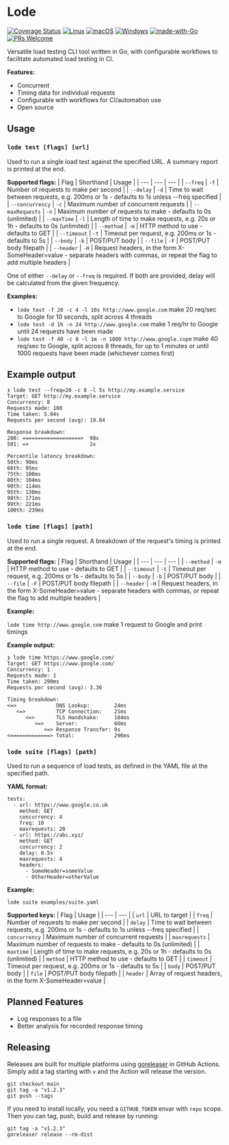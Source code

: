 # Lode

[![Coverage Status](https://coveralls.io/repos/github/JamesBalazs/lode/badge.svg?branch=main&t=LIyVhQ)](https://coveralls.io/github/JamesBalazs/lode?branch=main)
[![Linux](https://svgshare.com/i/Zhy.svg)](https://svgshare.com/i/Zhy.svg)
[![macOS](https://svgshare.com/i/ZjP.svg)](https://svgshare.com/i/ZjP.svg)
[![Windows](https://svgshare.com/i/ZhY.svg)](https://svgshare.com/i/ZhY.svg)
[![made-with-Go](https://img.shields.io/badge/Made%20with-Go-1f425f.svg)](http://golang.org)
[![PRs Welcome](https://img.shields.io/badge/PRs-welcome-brightgreen.svg?style=flat-square)](http://makeapullrequest.com)

Versatile load testing CLI tool written in Go, with configurable workflows to facilitate automated load testing in CI.

**Features:**
- Concurrent
- Timing data for individual requests
- Configurable with workflows for CI/automation use
- Open source

## Usage
### `lode test [flags] [url]`
Used to run a single load test against the specified URL.
A summary report is printed at the end.

**Supported flags:**
| Flag | Shorthand | Usage |
| --- | --- | --- |
| `--freq` | `-f` | Number of requests to make per second |
| `--delay` | `-d` | Time to wait between requests, e.g. 200ms or 1s - defaults to 1s unless --freq specified |
| `--concurrency` | `-c` | Maximum number of concurrent requests |
| `--maxRequests` | `-n` | Maximum number of requests to make - defaults to 0s (unlimited) |
| `--maxTime` | `-l` | Length of time to make requests, e.g. 20s or 1h - defaults to 0s (unlimited) |
| `--method` | `-m` | HTTP method to use - defaults to GET |
| `--timeout` | `-t` | Timeout per request, e.g. 200ms or 1s - defaults to 5s |
| `--body` | `-b` | POST/PUT body |
| `--file` | `-F` | POST/PUT body filepath |
| `--header` | `-H` | Request headers, in the form X-SomeHeader=value - separate headers with commas, or repeat the flag to add multiple headers |

One of either `--delay` or `--freq` is required. If both are provided, delay will be calculated from the given frequency.

**Examples:**
- `lode test -f 20 -c 4 -l 10s http://www.google.com` make 20 req/sec to Google for 10 seconds, split across 4 threads
- `lode test -d 1h -n 24 http://www.google.com` make 1 req/hr to Google until 24 requests have been made
- `lode test -f 40 -c 8 -l 1m -n 1000 http://www.google.copm` make 40 req/sec to Google, split across 8 threads, for up to 1 minutes or until 1000 requests have been made (whichever comes first)

## Example output
```
❯ lode test --freq=20 -c 8 -l 5s http://my.example.service
Target: GET http://my.example.service
Concurrency: 8
Requests made: 100
Time taken: 5.04s
Requests per second (avg): 19.84

Response breakdown:
200: ===================>  98x
501: =>                    2x

Percentile latency breakdown:
50th: 90ms
66th: 95ms
75th: 100ms
80th: 104ms
90th: 114ms
95th: 130ms
98th: 171ms
99th: 221ms
100th: 239ms
```

### `lode time [flags] [path]`
Used to run a single request.
A breakdown of the request's timing is printed at the end.

**Supported flags:**
| Flag | Shorthand | Usage |
| --- | --- | --- |
| `--method` | `-m` | HTTP method to use - defaults to GET |
| `--timeout` | `-t` | Timeout per request, e.g. 200ms or 1s - defaults to 5s |
| `--body` | `-b` | POST/PUT body |
| `--file` | `-F` | POST/PUT body filepath |
| `--header` | `-H` | Request headers, in the form X-SomeHeader=value - separate headers with commas, or repeat the flag to add multiple headers |

**Example:**

`lode time http://www.google.com` make 1 request to Google and print timings

**Example output:**
```
❯ lode time https://www.google.com/
Target: GET https://www.google.com/
Concurrency: 1
Requests made: 1
Time taken: 290ms
Requests per second (avg): 3.36

Timing breakdown:
<=>             DNS Lookup:        24ms
   <=>          TCP Connection:    21ms
      <=>       TLS Handshake:     184ms
         <=>    Server:            66ms
            <=> Response Transfer: 0s
<=============> Total:             296ms
```

### `lode suite [flags] [path]`
Used to run a sequence of load tests, as defined in the YAML file at the specified path.

**YAML format:**
```
tests:
  - url: https://www.google.co.uk
    method: GET
    concurrency: 4
    freq: 10
    maxrequests: 20
  - url: https://abc.xyz/
    method: GET
    concurrency: 2
    delay: 0.5s
    maxrequests: 4
    headers:
      - SomeHeader=someValue
      - OtherHeader=otherValue
```

**Example:**

`lode suite examples/suite.yaml`

**Supported keys:**
| Flag | Usage |
| --- | --- |
| `url` | URL to target |
| `freq` | Number of requests to make per second |
| `delay` | Time to wait between requests, e.g. 200ms or 1s - defaults to 1s unless --freq specified |
| `concurrency` | Maximum number of concurrent requests |
| `maxrequests` | Maximum number of requests to make - defaults to 0s (unlimited) |
| `maxtime` | Length of time to make requests, e.g. 20s or 1h - defaults to 0s (unlimited) |
| `method` | HTTP method to use - defaults to GET |
| `timeout` | Timeout per request, e.g. 200ms or 1s - defaults to 5s |
| `body` | POST/PUT body |
| `file` | POST/PUT body filepath |
| `header` | Array of request headers, in the form X-SomeHeader=value |

## Planned Features
- Log responses to a file
- Better analysis for recorded response timing

## Releasing
Releases are built for multiple platforms using [goreleaser](https://github.com/goreleaser/goreleaser) in GitHub Actions.
Simply add a tag starting with `v` and the Action will release the version.

```
git checkout main
git tag -a "v1.2.3"
git push --tags
```

If you need to install locally, you need a `GITHUB_TOKEN` envar with `repo` scope. Then you can tag, push, build and release by running:
```
git tag -a "v1.2.3"
goreleaser release --rm-dist
```